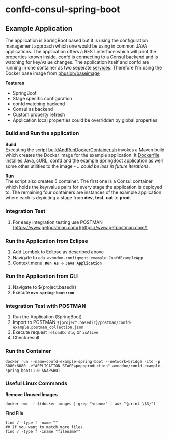 # confd-consul-spring-boot

## Example Application
The application is SpringBoot based but it is using the configuration management approach which one would be using in common JAVA applications. The application offers a REST interface which will print the properties known inside. confd is connecting to a Consul backend and is watching for key/value changes. The application itself and confd are running in one container as two seperate [services](src/main/docker/service/). Therefore I'm using the Docker base image from [phusion/baseimage](https://hub.docker.com/r/phusion/baseimage/)

**Features**
- SpringBoot
- Stage specific configuration 
- confd watching backend
- Consul as backend
- Custom property refresh
- Application local properties could be overridden by global properties


### Build and Run the application
**Build**  
Executing the script [buildAndRunDockerContainer.sh](buildAndRunDockerContainer.sh) invokes a Maven build which creates the Docker image for the example application. It [Dockerfile](https://github.com/PaulsAgileIndex/config-mgmt/blob/master/confd-consul-spring-boot/Dockerfile) installes Java, cURL, confd and the example SpringBoot application as well some other utilities to the image - *...could be less in future iterations*.

**Run**  
The script also creates 5 container. The first one is a Consul container which holds the key/value pairs for every stage the application is deployed to. The remaining four containers are instances of the example application where each is depicting a stage from **dev**, **test**, **uat** to **prod**.

### Integration Test
  1. For easy integration testing use POSTMAN [https://www.getpostman.com/](https://www.getpostman.com/)


### Run the Application from Eclipse

  1. Add Lombok to Eclipse as described above
  2. Navigate to ``edu.avoodoo.configmgnt.example.ConfdExampleApp``
  3. Context menu: **``Run As``** -> **``Java Application``**


### Run the Application from CLI

  1. Navigate to ${project.basedir}
  2. Execute **``mvn spring-boot:run``**


### Integration Test with POSTMAN

 1. Run the Application (SpringBoot)
 2. Import to POSTMAN ``${project.basedir}/postman/confd-example.postman_collection.json`` 
 3. Execute request ``reloadConfig`` or ``isAlive`` 
 4. Check result
 
### Run the Container

```
docker run --name=confd-example-spring-boot --network=bridge -itd -p 8080:8080 -e"APPLICATION_STAGE=popoproduction" avoodoo/confd-example-spring-boot:1.0-SNAPSHOT
```
 
### Useful Linux Commands

**Remove Unused Images**  

```
docker rmi -f $(docker images | grep "<none>" | awk "{print \$3}")
```

**Find File**  

```
find / -type f -name ""
## If you want to match more files
find / -type f -iname "filename*"
```
